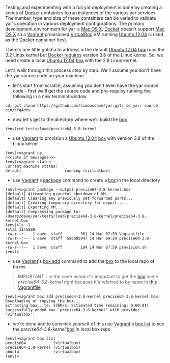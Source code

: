 Testing and experimenting with a full yar deployment
is done by creating a series of
[Docker](https://www.docker.io/) containers to run
instances of the various yar services. The number, type
and size of these containers can be varied to validate
yar's operation in various deployment configurations.
The primary development environment for yar is
[Mac OS X](http://www.apple.com/ca/osx/).
[Docker](https://www.docker.io/) doesn't support
[Mac OS X](http://www.apple.com/ca/osx/)
so a [Vagrant](http://www.vagrantup.com/) provisioned
[VirtualBox](https://www.virtualbox.org/)
VM running [Ubuntu 12.04](http://releases.ubuntu.com/12.04/) is
used as the [Docker](https://www.docker.io/) container host. 

There's one little gotcha to address = the default
[Ubuntu 12.04](http://releases.ubuntu.com/12.04/)
[box](http://docs.vagrantup.com/v2/boxes.html)
runs the 3.2 Linux kernel but 
[Docker requires](http://docs.docker.io/en/latest/installation/ubuntulinux/)
version 3.8 of the Linux kernel. So, we need create a local
[Ubuntu 12.04](http://releases.ubuntu.com/12.04/)
[box](http://docs.vagrantup.com/v2/boxes.html)
with the 3.8 Linux kernel.

Let's walk through this process step by step.
We'll assume you don't have the yar source code on your machine.

* let's start from scratch, assuming you don't even have the yar source code - first
we'll get the source code and pre-reqs by running the
following in a new terminal window

~~~~~
cd; git clone https://github.com/simonsdave/yar.git; cd yar; source bin/cfg4dev
~~~~~

* now let's get to the directory where we'll build the
[box](http://docs.vagrantup.com/v2/boxes.html)

~~~~~
(env)>cd tests/load/precise64-3.8-kernel
~~~~~

* use [Vagrant](http://www.vagrantup.com/) to provision
a [Ubuntu 12.04](http://releases.ubuntu.com/12.04/)
[box](http://docs.vagrantup.com/v2/boxes.html)
with version 3.8 of the Linux kernel

~~~~~
(env)>vagrant up
<<<lots of messages>>>
(env)>vagrant status
Current machine states:
default                   running (virtualbox)
~~~~~

* use [Vagrant](http://www.vagrantup.com/)'s
[package](https://docs.vagrantup.com/v2/cli/package.html)
command to create a
[box](http://docs.vagrantup.com/v2/boxes.html)
in the local directory

~~~~~
(env)>vagrant package --output precise64-3.8-kernel.box
[default] Attempting graceful shutdown of VM...
[default] Clearing any previously set forwarded ports...
[default] Creating temporary directory for export...
[default] Exporting VM...
[default] Compressing package to: /Users/dave/yar/tests/load/precise64-3.8-kernel/precise64-3.8-kernel.box
(env)>ls -l
total 1145888
-rw-r--r--  1 dave  staff        381 14 Mar 07:59 Vagrantfile
-rw-r--r--  1 dave  staff  586685947 14 Mar 09:24 precise64-3.8-kernel.box
-rw-r--r--  1 dave  staff        184 14 Mar 07:59 provision.sh
(env)>
~~~~~

* use [Vagrant](http://www.vagrantup.com/)'s
[box add](https://docs.vagrantup.com/v2/cli/box.html)
command to add the
[box](http://docs.vagrantup.com/v2/boxes.html)
to the local repo of boxes

> IMPORTANT - in the code below it's important to get the 
> [box](http://docs.vagrantup.com/v2/boxes.html)
> name *precise64-3.8-kernel* right because
> it's referred to by name in
> [this Vagrantfile](../docker-container-host/Vagrantfile.sh)

~~~~~
(env)>vagrant box add precise64-3.8-kernel precise64-3.8-kernel.box
Downloading or copying the box...
Extracting box...te: 136M/s, Estimated time remaining: 0:00:01)
Successfully added box 'precise64-3.8-kernel' with provider 'virtualbox'!
~~~~~

* we're done and to convince yourself of this 
use [Vagrant](http://www.vagrantup.com/)'s
[box list](https://docs.vagrantup.com/v2/cli/box.html)
to see the *precise64-3.8-kernel* 
[box](http://docs.vagrantup.com/v2/boxes.html)
in local box repo

~~~~~
(env)>vagrant box list
precise64            (virtualbox)
precise64-3.8-kernel (virtualbox)
ubuntu               (virtualbox)
(env)>
~~~~~
